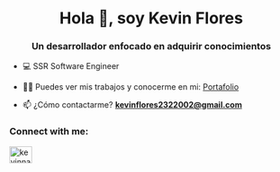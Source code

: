 <h1 align="center">Hola 👋, soy Kevin Flores</h1>
<h3 align="center">Un desarrollador enfocado en adquirir conocimientos</h3>

- 💻 SSR Software Engineer

- 👨‍💻 Puedes ver mis trabajos y conocerme en mi: [Portafolio](https://portfolio-kf.vercel.app/)

- 📫 ¿Cómo contactarme? **kevinflores2322002@gmail.com**

<h3 align="left">Connect with me:</h3>
<p align="left">
<a href="https://linkedin.com/in/kevinnahuelf" target="blank"><img align="center" src="https://raw.githubusercontent.com/rahuldkjain/github-profile-readme-generator/master/src/images/icons/Social/linked-in-alt.svg" alt="kevinnahuelf" height="30" width="40" /></a>
</p>
